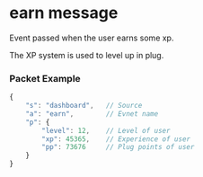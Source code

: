 # earn message

Event passed when the user earns some xp.

The XP system is used to level up in plug.

### Packet Example
```js
{
	"s": "dashboard", 	// Source
	"a": "earn",  		// Evnet name
	"p": {				
		"level": 12, 	// Level of user
		"xp": 45365, 	// Experience of user
		"pp": 73676		// Plug points of user
	}
}
```

